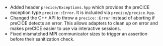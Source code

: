 - Added header `precice/Exceptions.hpp` which provides the preCICE exception type `precice::Error`. It is included via `precice/precice.hpp`.
- Changed the C++ API to throw a `precice::Error` instead of aborting if preCICE detects an error. This allows adapters to clean up on error and makes preCICE easier to use via interactive sessions.
- Fixed mismatched MPI communicator sizes to trigger an assertion before their sanitization check.
